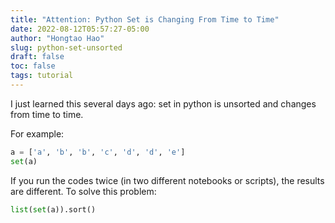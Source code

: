 ```yaml
---
title: "Attention: Python Set is Changing From Time to Time"
date: 2022-08-12T05:57:27-05:00
author: "Hongtao Hao"
slug: python-set-unsorted
draft: false
toc: false
tags: tutorial
---
```

I just learned this several days ago: set in python is unsorted and changes from time to time. 

For example:

```python
a = ['a', 'b', 'b', 'c', 'd', 'd', 'e']
set(a)
```

If you run the codes twice (in two different notebooks or scripts), the results are different. To solve this problem:

```py
list(set(a)).sort()
```